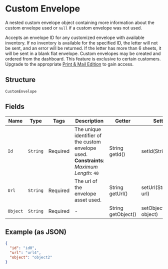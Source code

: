 
# Custom Envelope

A nested custom envelope object containing more information about the custom envelope used or `null` if a custom envelope was not used.

Accepts an envelope ID for any customized envelope with available inventory. If no inventory is available for the specified ID, the letter will not be sent, and an error will be returned. If the letter has more than 6 sheets, it will be sent in a blank flat envelope. Custom envelopes may be created and ordered from the dashboard. This feature is exclusive to certain customers. Upgrade to the appropriate [Print & Mail Edition](https://dashboard.lob.com/#/settings/editions) to gain access.

## Structure

`CustomEnvelope`

## Fields

| Name | Type | Tags | Description | Getter | Setter |
|  --- | --- | --- | --- | --- | --- |
| `Id` | `String` | Required | The unique identifier of the custom envelope used.<br>**Constraints**: *Maximum Length*: `40` | String getId() | setId(String id) |
| `Url` | `String` | Required | The url of the envelope asset used. | String getUrl() | setUrl(String url) |
| `Object` | `String` | Required | - | String getObject() | setObject(String object) |

## Example (as JSON)

```json
{
  "id": "id0",
  "url": "url4",
  "object": "object2"
}
```

